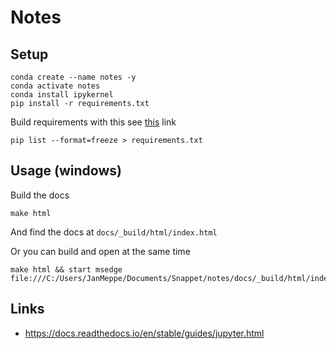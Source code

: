 # Notes

## Setup

```
conda create --name notes -y
conda activate notes
conda install ipykernel
pip install -r requirements.txt
```

Build requirements with this see [this](https://stackoverflow.com/a/62886215) link

```
pip list --format=freeze > requirements.txt
```
## Usage (windows)

Build the docs

```
make html
```

And find the docs at `docs/_build/html/index.html`

Or you can build and open at the same time

```
make html && start msedge file:///C:/Users/JanMeppe/Documents/Snappet/notes/docs/_build/html/index.html
```

## Links

* https://docs.readthedocs.io/en/stable/guides/jupyter.html